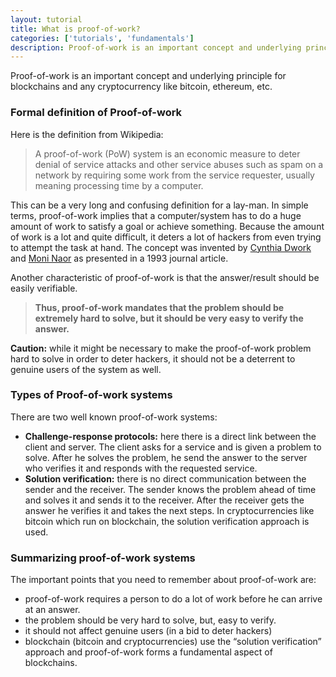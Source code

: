 ```yaml
---
layout: tutorial
title: What is proof-of-work?
categories: ['tutorials', 'fundamentals']
description: Proof-of-work is an important concept and underlying principle for blockchains and any cryptocurrency like bitcoin, ethereum, etc. 
---
```


Proof-of-work is an important concept and underlying principle for blockchains and any cryptocurrency like bitcoin, ethereum, etc.

### **Formal definition of Proof-of-work**
Here is the definition from Wikipedia:

> A proof-of-work (PoW) system is an economic measure to deter denial of service attacks and other service abuses such as spam on a network by requiring some work from the service requester, usually meaning processing time by a computer.

This can be a very long and confusing definition for a lay-man. In simple terms, proof-of-work implies that a computer/system has to do a huge amount of work to satisfy a goal or achieve something. Because the amount of work is a lot and quite difficult, it deters a lot of hackers from even trying to attempt the task at hand. The concept was invented by [Cynthia Dwork](https://en.wikipedia.org/wiki/Cynthia_Dwork) and [Moni Naor](https://en.wikipedia.org/wiki/Moni_Naor) as presented in a 1993 journal article.

Another characteristic of proof-of-work is that the answer/result should be easily verifiable.

> **Thus, proof-of-work mandates that the problem should be extremely hard to solve, but it should be very easy to verify the answer.**

**Caution:** while it might be necessary to make the proof-of-work problem hard to solve in order to deter hackers, it should not be a deterrent to genuine users of the system as well.

### **Types of Proof-of-work systems**
There are two well known proof-of-work systems:
- **Challenge-response protocols:** here there is a direct link between the client and server. The client asks for a service and is given a problem to solve. After he solves the problem, he send the answer to the server who verifies it and responds with the requested service.
- **Solution verification:** there is no direct communication between the sender and the receiver. The sender knows the problem ahead of time and solves it and sends it to the receiver. After the receiver gets the answer he verifies it and takes the next steps.
In cryptocurrencies like bitcoin which run on blockchain, the solution verification approach is used.

### **Summarizing proof-of-work systems**
The important points that you need to remember about proof-of-work are:
- proof-of-work requires a person to do a lot of work before he can arrive at an answer.
- the problem should be very hard to solve, but, easy to verify.
- it should not affect genuine users (in a bid to deter hackers)
- blockchain (bitcoin and cryptocurrencies) use the “solution verification” approach and proof-of-work forms a fundamental aspect of blockchains.
